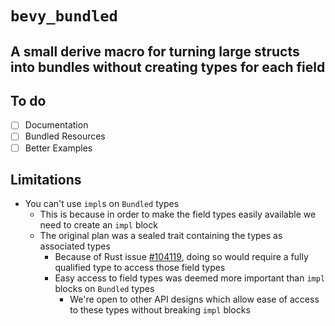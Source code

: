 # `bevy_bundled`
## A small derive macro for turning large structs into bundles without creating types for each field

## To do
* [ ] Documentation
* [ ] Bundled Resources
* [ ] Better Examples

## Limitations
* You can't use `impl`s on `Bundled` types
    * This is because in order to make the field types easily available we need to create an `impl` block
    * The original plan was a sealed trait containing the types as associated types
        * Because of Rust issue [#104119](https://github.com/rust-lang/rust/issues/104119), doing so would require a fully qualified type to access those field types
        * Easy access to field types was deemed more important than `impl` blocks on `Bundled` types
            * We're open to other API designs which allow ease of access to these types without breaking `impl` blocks
